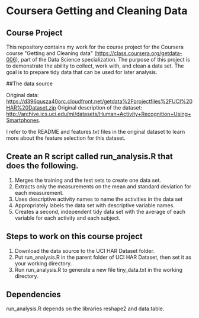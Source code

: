 # Coursera Getting and Cleaning Data

## Course Project

This repository contains my work for the course project for the Coursera course "Getting and Cleaning data" (https://class.coursera.org/getdata-006), part of the Data Science specialization. The purpose of this project is to demonstrate the ability to collect, work with, and clean a data set. The goal is to prepare tidy data that can be used for later analysis. 

##The data source

Original data: https://d396qusza40orc.cloudfront.net/getdata%2Fprojectfiles%2FUCI%20HAR%20Dataset.zip
Original description of the dataset: http://archive.ics.uci.edu/ml/datasets/Human+Activity+Recognition+Using+Smartphones.

I refer to the README and features.txt files in the original dataset to learn more about the feature selection for this dataset.

## Create an R script called run_analysis.R that does the following. 
1. Merges the training and the test sets to create one data set.
2. Extracts only the measurements on the mean and standard deviation for each measurement. 
3. Uses descriptive activity names to name the activities in the data set
4. Appropriately labels the data set with descriptive variable names. 
5. Creates a second, independent tidy data set with the average of each variable for each activity and each subject. 

## Steps to work on this course project

1. Download the data source to the UCI HAR Dataset folder.
2. Put run_analysis.R in the parent folder of UCI HAR Dataset, then set it as your working directory.
3. Run run_analysis.R to generate a new file tiny_data.txt in the working directory.

## Dependencies

run_analysis.R depends on the libraries reshape2 and data.table. 

